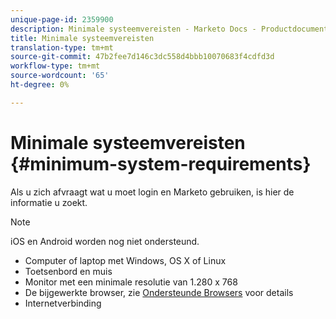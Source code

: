 ```yaml
---
unique-page-id: 2359900
description: Minimale systeemvereisten - Marketo Docs - Productdocumentatie
title: Minimale systeemvereisten
translation-type: tm+mt
source-git-commit: 47b2fee7d146c3dc558d4bbb10070683f4cdfd3d
workflow-type: tm+mt
source-wordcount: '65'
ht-degree: 0%

---
```



# Minimale systeemvereisten {#minimum-system-requirements}

Als u zich afvraagt wat u moet login en Marketo gebruiken, is hier de informatie u zoekt.

>[!NOTE]
>
>iOS en Android worden nog niet ondersteund.

* Computer of laptop met Windows, OS X of Linux
* Toetsenbord en muis
* Monitor met een minimale resolutie van 1.280 x 768
* De bijgewerkte browser, zie [Ondersteunde Browsers](supported-browsers.md) voor details
* Internetverbinding

